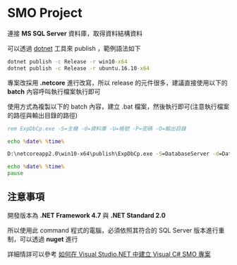 # SMO Project

連接 **MS SQL Server** 資料庫，取得資料結構資料

可以透過 [dotnet](https://docs.microsoft.com/zh-tw/dotnet/core/tools/?tabs=netcore2x) 工具來 publish ，範例語法如下

``` cmd
dotnet publish -c Release -r win10-x64
dotnet publish -c Release -r ubuntu.16.10-x64
```

專案改採用 **.netcore** 進行改寫，所以 release 的元件很多，建議直接使用以下的 **batch** 內容呼叫執行檔案執行即可

使用方式為複製以下的 batch 內容，建立 .bat 檔案，然後執行即可(注意執行檔案的路徑與輸出目錄的路徑)

``` bat
rem ExpDbCp.exe -S=主機 -d=資料庫 -U=帳號 -P=密碼 -O=輸出目錄

echo %date% %time%

D:\netcoreapp2.0\win10-x64\publish\ExpDbCp.exe -S=DatabaseServer -d=DataBaseName -U=loginName -P=loginPassword -O=D:\Projects\DataBaseDDL

echo %date% %time%
pause
```

## 注意事項

開發版本為 **.NET Framework 4.7** 與 **.NET Standard 2.0**

所以使用此 command 程式的電腦，必須依照其符合的 SQL Server 版本進行重制，可以透過 **nuget** 進行

詳細情詳可以參考 [如何在 Visual Studio.NET 中建立 Visual C# SMO 專案](https://docs.microsoft.com/zh-tw/sql/relational-databases/server-management-objects-smo/how-to-create-a-visual-csharp-smo-project-in-visual-studio-net)